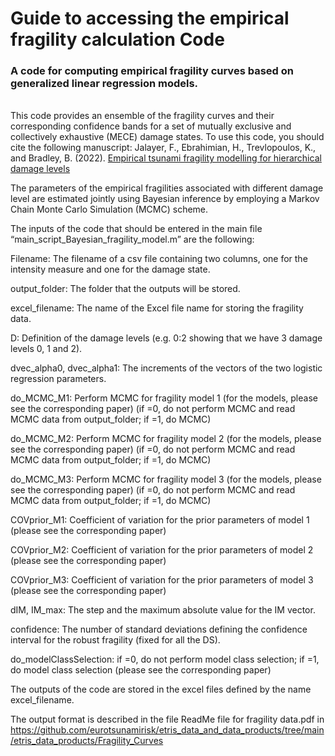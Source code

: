 # Guide to accessing the empirical fragility calculation Code

### A code for computing empirical fragility curves based on generalized linear regression models. 
<br>This code provides an ensemble of the fragility curves and their corresponding confidence bands for a set of mutually exclusive and collectively exhaustive (MECE) damage states. To use this code, you should cite the following manuscript:
Jalayer, F., Ebrahimian, H., Trevlopoulos, K., and Bradley, B. (2022). [Empirical tsunami fragility modelling for hierarchical damage levels](ttps://doi.org/10.5194/egusphere-2022-206)

The parameters of the empirical fragilities associated with different damage level are estimated jointly using Bayesian inference by employing a Markov Chain Monte Carlo Simulation (MCMC) scheme.

The inputs of the code that should be entered in the main file “main_script_Bayesian_fragility_model.m” are the following:

Filename: The filename of a csv file containing two columns, one for the intensity measure and one for the damage state. 

output_folder: The folder that the outputs will be stored.

excel_filename: The name of the Excel file name for storing the fragility data. 

D: Definition of the damage levels (e.g. 0:2 showing that we have 3 damage levels 0, 1 and 2).

dvec_alpha0, dvec_alpha1: The increments of the vectors of the two logistic regression parameters.

do_MCMC_M1:   Perform MCMC for fragility model 1 (for the models, please see the corresponding paper) (if =0, do not perform MCMC and read MCMC data from output_folder; if =1, do MCMC)

do_MCMC_M2:   Perform MCMC for fragility model 2 (for the models, please see the corresponding paper) (if =0, do not perform MCMC and read MCMC data from output_folder; if =1, do MCMC)

do_MCMC_M3:   Perform MCMC for fragility model 3 (for the models, please see the corresponding paper) (if =0, do not perform MCMC and read MCMC data from output_folder; if =1, do MCMC)

COVprior_M1: Coefficient of variation for the prior parameters of model 1 (please see the corresponding paper) 

COVprior_M2: Coefficient of variation for the prior parameters of model 2 (please see the corresponding paper) 

COVprior_M3: Coefficient of variation for the prior parameters of model 3 (please see the corresponding paper) 

dIM, IM_max: The step and the maximum absolute value for the IM vector.

confidence: The number of standard deviations defining the confidence interval for the robust fragility (fixed for all the DS).

do_modelClassSelection: if =0, do not perform model class selection; if =1, do model class selection (please see the corresponding paper) 

The outputs of the code are stored in the excel files defined by the name excel_filename. 

The output format is described in the file ReadMe file for fragility data.pdf in
https://github.com/eurotsunamirisk/etris_data_and_data_products/tree/main/etris_data_products/Fragility_Curves 
